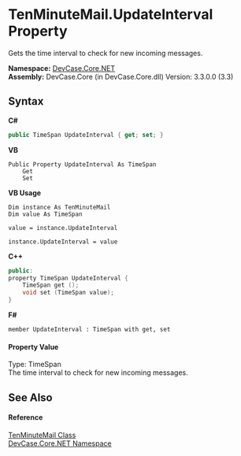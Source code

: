# TenMinuteMail.UpdateInterval Property 
 

Gets the time interval to check for new incoming messages.

**Namespace:**&nbsp;<a href="N_DevCase_Core_NET">DevCase.Core.NET</a><br />**Assembly:**&nbsp;DevCase.Core (in DevCase.Core.dll) Version: 3.3.0.0 (3.3)

## Syntax

**C#**<br />
``` C#
public TimeSpan UpdateInterval { get; set; }
```

**VB**<br />
``` VB
Public Property UpdateInterval As TimeSpan
	Get
	Set
```

**VB Usage**<br />
``` VB Usage
Dim instance As TenMinuteMail
Dim value As TimeSpan

value = instance.UpdateInterval

instance.UpdateInterval = value
```

**C++**<br />
``` C++
public:
property TimeSpan UpdateInterval {
	TimeSpan get ();
	void set (TimeSpan value);
}
```

**F#**<br />
``` F#
member UpdateInterval : TimeSpan with get, set

```


#### Property Value
Type: TimeSpan<br />The time interval to check for new incoming messages.

## See Also


#### Reference
<a href="T_DevCase_Core_NET_TenMinuteMail">TenMinuteMail Class</a><br /><a href="N_DevCase_Core_NET">DevCase.Core.NET Namespace</a><br />
